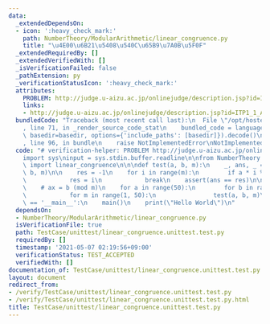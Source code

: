 ```yaml
---
data:
  _extendedDependsOn:
  - icon: ':heavy_check_mark:'
    path: NumberTheory/ModularArithmetic/linear_congruence.py
    title: "\u4E00\u6B21\u5408\u540C\u65B9\u7A0B\u5F0F"
  _extendedRequiredBy: []
  _extendedVerifiedWith: []
  _isVerificationFailed: false
  _pathExtension: py
  _verificationStatusIcon: ':heavy_check_mark:'
  attributes:
    PROBLEM: http://judge.u-aizu.ac.jp/onlinejudge/description.jsp?id=ITP1_1_A
    links:
    - http://judge.u-aizu.ac.jp/onlinejudge/description.jsp?id=ITP1_1_A
  bundledCode: "Traceback (most recent call last):\n  File \"/opt/hostedtoolcache/Python/3.9.6/x64/lib/python3.9/site-packages/onlinejudge_verify/documentation/build.py\"\
    , line 71, in _render_source_code_stat\n    bundled_code = language.bundle(stat.path,\
    \ basedir=basedir, options={'include_paths': [basedir]}).decode()\n  File \"/opt/hostedtoolcache/Python/3.9.6/x64/lib/python3.9/site-packages/onlinejudge_verify/languages/python.py\"\
    , line 96, in bundle\n    raise NotImplementedError\nNotImplementedError\n"
  code: "# verification-helper: PROBLEM http://judge.u-aizu.ac.jp/onlinejudge/description.jsp?id=ITP1_1_A\n\
    import sys\ninput = sys.stdin.buffer.readline\n\nfrom NumberTheory.ModularArithmetic.linear_congruence\
    \ import linear_congruence\n\n\ndef test(a, b, m):\n    _, ans, _ = linear_congruence(a,\
    \ b, m)\n\n    res = -1\n    for i in range(m):\n        if a * i % m == b % m:\n\
    \            res = i\n            break\n    assert(ans == res)\n\n\ndef main():\n\
    \    # ax = b (mod m)\n    for a in range(50):\n        for b in range(50):\n\
    \            for m in range(1, 50):\n                test(a, b, m)\n\n\nif __name__\
    \ == '__main__':\n    main()\n    print(\"Hello World\")\n"
  dependsOn:
  - NumberTheory/ModularArithmetic/linear_congruence.py
  isVerificationFile: true
  path: TestCase/unittest/linear_congruence.unittest.test.py
  requiredBy: []
  timestamp: '2021-05-07 02:19:56+09:00'
  verificationStatus: TEST_ACCEPTED
  verifiedWith: []
documentation_of: TestCase/unittest/linear_congruence.unittest.test.py
layout: document
redirect_from:
- /verify/TestCase/unittest/linear_congruence.unittest.test.py
- /verify/TestCase/unittest/linear_congruence.unittest.test.py.html
title: TestCase/unittest/linear_congruence.unittest.test.py
---
```

